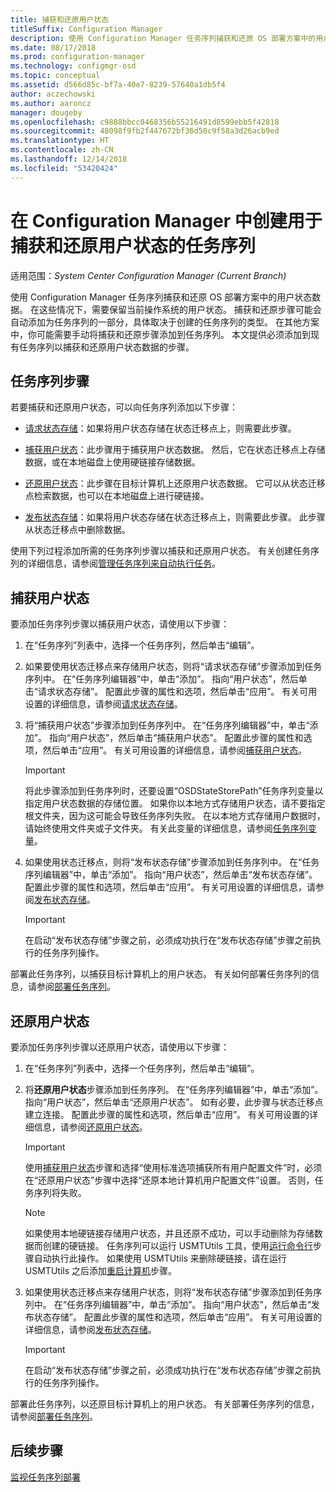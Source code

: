 ```yaml
---
title: 捕获和还原用户状态
titleSuffix: Configuration Manager
description: 使用 Configuration Manager 任务序列捕获和还原 OS 部署方案中的用户状态数据。
ms.date: 08/17/2018
ms.prod: configuration-manager
ms.technology: configmgr-osd
ms.topic: conceptual
ms.assetid: d566d85c-bf7a-40e7-8239-57640a1db5f4
author: aczechowski
ms.author: aaroncz
manager: dougeby
ms.openlocfilehash: c9888bbcc0468356b55216491d8599ebb5f42818
ms.sourcegitcommit: 48098f9fb2f447672bf36d50c9f58a3d26acb9ed
ms.translationtype: HT
ms.contentlocale: zh-CN
ms.lasthandoff: 12/14/2018
ms.locfileid: "53420424"
---
```

# <a name="create-a-task-sequence-to-capture-and-restore-user-state-in-configuration-manager"></a>在 Configuration Manager 中创建用于捕获和还原用户状态的任务序列

 适用范围：*System Center Configuration Manager (Current Branch)*

 使用 Configuration Manager 任务序列捕获和还原 OS 部署方案中的用户状态数据。 在这些情况下，需要保留当前操作系统的用户状态。 捕获和还原步骤可能会自动添加为任务序列的一部分，具体取决于创建的任务序列的类型。 在其他方案中，你可能需要手动将捕获和还原步骤添加到任务序列。 本文提供必须添加到现有任务序列以捕获和还原用户状态数据的步骤。  



## <a name="task-sequence-steps"></a>任务序列步骤  

 若要捕获和还原用户状态，可以向任务序列添加以下步骤：  

 - [请求状态存储](/sccm/osd/understand/task-sequence-steps#BKMK_RequestStateStore)：如果将用户状态存储在状态迁移点上，则需要此步骤。  

- [捕获用户状态](/sccm/osd/understand/task-sequence-steps#BKMK_CaptureUserState)：此步骤用于捕获用户状态数据。 然后，它在状态迁移点上存储数据，或在本地磁盘上使用硬链接存储数据。  

- [还原用户状态](/sccm/osd/understand/task-sequence-steps#BKMK_RestoreUserState)：此步骤在目标计算机上还原用户状态数据。 它可以从状态迁移点检索数据，也可以在本地磁盘上进行硬链接。  

- [发布状态存储](/sccm/osd/understand/task-sequence-steps#BKMK_ReleaseStateStore)：如果将用户状态存储在状态迁移点上，则需要此步骤。 此步骤从状态迁移点中删除数据。  


 使用下列过程添加所需的任务序列步骤以捕获和还原用户状态。 有关创建任务序列的详细信息，请参阅[管理任务序列来自动执行任务](/sccm/osd/deploy-use/manage-task-sequences-to-automate-tasks)。  



## <a name="capture-the-user-state"></a>捕获用户状态  

 要添加任务序列步骤以捕获用户状态，请使用以下步骤：

1.  在“任务序列”列表中，选择一个任务序列，然后单击“编辑”。  

2.  如果要使用状态迁移点来存储用户状态，则将“请求状态存储”步骤添加到任务序列中。 在“任务序列编辑器”中，单击“添加”。 指向“用户状态”，然后单击“请求状态存储”。 配置此步骤的属性和选项，然后单击“应用”。 有关可用设置的详细信息，请参阅[请求状态存储](/sccm/osd/understand/task-sequence-steps#BKMK_RequestStateStore)。  

3.  将“捕获用户状态”步骤添加到任务序列中。 在“任务序列编辑器”中，单击“添加”。 指向“用户状态”，然后单击“捕获用户状态”。 配置此步骤的属性和选项，然后单击“应用”。 有关可用设置的详细信息，请参阅[捕获用户状态](/sccm/osd/understand/task-sequence-steps#BKMK_CaptureUserState)。  

    > [!IMPORTANT]  
    >  将此步骤添加到任务序列时，还要设置“OSDStateStorePath”任务序列变量以指定用户状态数据的存储位置。 如果你以本地方式存储用户状态，请不要指定根文件夹，因为这可能会导致任务序列失败。 在以本地方式存储用户数据时，请始终使用文件夹或子文件夹。 有关此变量的详细信息，请参阅[任务序列变量](/sccm/osd/understand/task-sequence-variables#OSDStateStorePath)。  

4.  如果使用状态迁移点，则将“发布状态存储”步骤添加到任务序列中。 在“任务序列编辑器”中，单击“添加”。 指向“用户状态”，然后单击“发布状态存储”。 配置此步骤的属性和选项，然后单击“应用”。 有关可用设置的详细信息，请参阅[发布状态存储](/sccm/osd/understand/task-sequence-steps#BKMK_ReleaseStateStore)。  

    > [!IMPORTANT]  
    >  在启动“发布状态存储”步骤之前，必须成功执行在“发布状态存储”步骤之前执行的任务序列操作。  


 部署此任务序列，以捕获目标计算机上的用户状态。 有关如何部署任务序列的信息，请参阅[部署任务序列](/sccm/osd/deploy-use/manage-task-sequences-to-automate-tasks#BKMK_DeployTS)。  



## <a name="restore-the-user-state"></a>还原用户状态  

 要添加任务序列步骤以还原用户状态，请使用以下步骤：

1. 在“任务序列”列表中，选择一个任务序列，然后单击“编辑”。  

2. 将**还原用户状态**步骤添加到任务序列。 在“任务序列编辑器”中，单击“添加”。 指向“用户状态”，然后单击“还原用户状态”。 如有必要，此步骤与状态迁移点建立连接。 配置此步骤的属性和选项，然后单击“应用”。 有关可用设置的详细信息，请参阅[还原用户状态](/sccm/osd/understand/task-sequence-steps#BKMK_RestoreUserState)。  

   > [!Important]  
   >  使用[捕获用户状态](/sccm/osd/understand/task-sequence-steps#BKMK_CaptureUserState)步骤和选择“使用标准选项捕获所有用户配置文件”时，必须在“还原用户状态”步骤中选择“还原本地计算机用户配置文件”设置。 否则，任务序列将失败。  

   > [!Note]  
   > 如果使用本地硬链接存储用户状态，并且还原不成功，可以手动删除为存储数据而创建的硬链接。 任务序列可以运行 USMTUtils 工具，使用[运行命令行](/sccm/osd/understand/task-sequence-steps#BKMK_RunCommandLine)步骤自动执行此操作。 如果使用 USMTUtils 来删除硬链接，请在运行 USMTUtils 之后添加[重启计算机](/sccm/osd/understand/task-sequence-steps#BKMK_RestartComputer)步骤。  

3. 如果使用状态迁移点来存储用户状态，则将“发布状态存储”步骤添加到任务序列中。 在“任务序列编辑器”中，单击“添加”。 指向“用户状态”，然后单击“发布状态存储”。 配置此步骤的属性和选项，然后单击“应用”。 有关可用设置的详细信息，请参阅[发布状态存储](/sccm/osd/understand/task-sequence-steps#BKMK_ReleaseStateStore)。  

   > [!IMPORTANT]  
   >  在启动“发布状态存储”步骤之前，必须成功执行在“发布状态存储”步骤之前执行的任务序列操作。  


 部署此任务序列，以还原目标计算机上的用户状态。 有关部署任务序列的信息，请参阅[部署任务序列](/sccm/osd/deploy-use/manage-task-sequences-to-automate-tasks#BKMK_DeployTS)。  



## <a name="next-steps"></a>后续步骤

[监视任务序列部署](/sccm/osd/deploy-use/monitor-operating-system-deployments#BKMK_TSDeployStatus)
